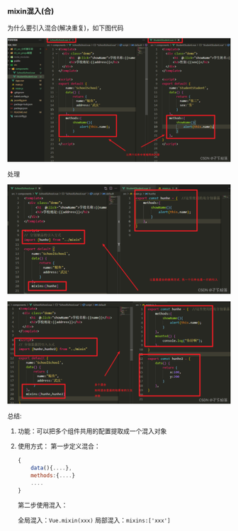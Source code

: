 ### mixin混入(合)

为什么要引入混合(解决重复)，如下图代码

![1683989890556](image/23-05-13-mixin混入/1683989890556.png)

处理

![1683989912773](image/23-05-13-mixin混入/1683989912773.png)

![1683989920468](image/23-05-13-mixin混入/1683989920468.png)

总结:

1. 功能：可以把多个组件共用的配置提取成一个混入对象
2. 使用方式：
   第一步定义混合：

   ```js
   {
       data(){....},
       methods:{....}
       ....
   }
   ```
   第二步使用混入：

   全局混入：`Vue.mixin(xxx)`
   局部混入：`mixins:['xxx']`
